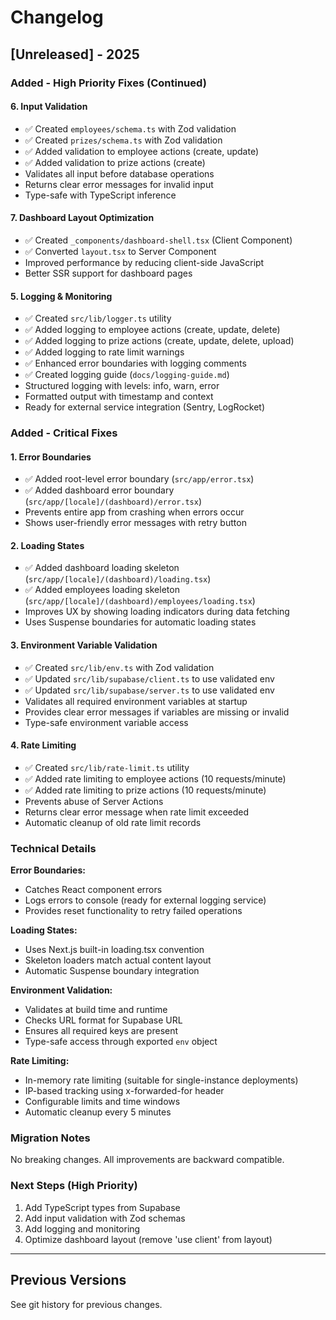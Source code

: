 # Changelog

## [Unreleased] - 2025

### Added - High Priority Fixes (Continued)

#### 6. Input Validation
- ✅ Created `employees/schema.ts` with Zod validation
- ✅ Created `prizes/schema.ts` with Zod validation
- ✅ Added validation to employee actions (create, update)
- ✅ Added validation to prize actions (create)
- Validates all input before database operations
- Returns clear error messages for invalid input
- Type-safe with TypeScript inference

#### 7. Dashboard Layout Optimization
- ✅ Created `_components/dashboard-shell.tsx` (Client Component)
- ✅ Converted `layout.tsx` to Server Component
- Improved performance by reducing client-side JavaScript
- Better SSR support for dashboard pages

#### 5. Logging & Monitoring
- ✅ Created `src/lib/logger.ts` utility
- ✅ Added logging to employee actions (create, update, delete)
- ✅ Added logging to prize actions (create, update, delete, upload)
- ✅ Added logging to rate limit warnings
- ✅ Enhanced error boundaries with logging comments
- ✅ Created logging guide (`docs/logging-guide.md`)
- Structured logging with levels: info, warn, error
- Formatted output with timestamp and context
- Ready for external service integration (Sentry, LogRocket)

### Added - Critical Fixes

#### 1. Error Boundaries
- ✅ Added root-level error boundary (`src/app/error.tsx`)
- ✅ Added dashboard error boundary (`src/app/[locale]/(dashboard)/error.tsx`)
- Prevents entire app from crashing when errors occur
- Shows user-friendly error messages with retry button

#### 2. Loading States
- ✅ Added dashboard loading skeleton (`src/app/[locale]/(dashboard)/loading.tsx`)
- ✅ Added employees loading skeleton (`src/app/[locale]/(dashboard)/employees/loading.tsx`)
- Improves UX by showing loading indicators during data fetching
- Uses Suspense boundaries for automatic loading states

#### 3. Environment Variable Validation
- ✅ Created `src/lib/env.ts` with Zod validation
- ✅ Updated `src/lib/supabase/client.ts` to use validated env
- ✅ Updated `src/lib/supabase/server.ts` to use validated env
- Validates all required environment variables at startup
- Provides clear error messages if variables are missing or invalid
- Type-safe environment variable access

#### 4. Rate Limiting
- ✅ Created `src/lib/rate-limit.ts` utility
- ✅ Added rate limiting to employee actions (10 requests/minute)
- ✅ Added rate limiting to prize actions (10 requests/minute)
- Prevents abuse of Server Actions
- Returns clear error message when rate limit exceeded
- Automatic cleanup of old rate limit records

### Technical Details

**Error Boundaries:**
- Catches React component errors
- Logs errors to console (ready for external logging service)
- Provides reset functionality to retry failed operations

**Loading States:**
- Uses Next.js built-in loading.tsx convention
- Skeleton loaders match actual content layout
- Automatic Suspense boundary integration

**Environment Validation:**
- Validates at build time and runtime
- Checks URL format for Supabase URL
- Ensures all required keys are present
- Type-safe access through exported `env` object

**Rate Limiting:**
- In-memory rate limiting (suitable for single-instance deployments)
- IP-based tracking using x-forwarded-for header
- Configurable limits and time windows
- Automatic cleanup every 5 minutes

### Migration Notes

No breaking changes. All improvements are backward compatible.

### Next Steps (High Priority)

1. Add TypeScript types from Supabase
2. Add input validation with Zod schemas
3. Add logging and monitoring
4. Optimize dashboard layout (remove 'use client' from layout)

---

## Previous Versions

See git history for previous changes.
